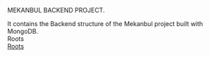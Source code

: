 MEKANBUL BACKEND PROJECT.



It contains the Backend structure of the Mekanbul project built with MongoDB.<br/>
 Roots <br/>
[Roots](https://github.com/jaatadeel14/Backend/tree/main/routes)<br/>

